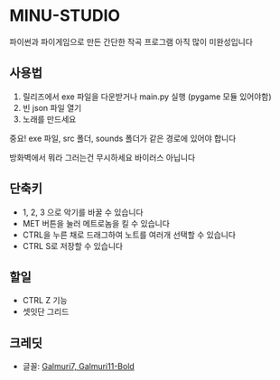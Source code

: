 # MINU-STUDIO
파이썬과 파이게임으로 만든 간단한 작곡 프로그램
아직 많이 미완성입니다

## 사용법
1. 릴리즈에서 exe 파일을 다운받거나 main.py 실행 (pygame 모듈 있어야함)
2. 빈 json 파일 열기
3. 노래를 만드세요

중요! exe 파일, src 폴더, sounds 폴더가 같은 경로에 있어야 합니다

방화벽에서 뭐라 그러는건 무시하세요
바이러스 아닙니다

## 단축키
- 1, 2, 3 으로 악기를 바꿀 수 있습니다
-  MET 버튼을 눌러 메트로놈을 킬 수 있습니다
- CTRL을 누른 채로 드래그하여 노트를 여러개 선택할 수 있습니다
- CTRL S로 저장할 수 있습니다

## 할일
- CTRL Z 기능
- 셋잇단 그리드

## 크레딧
- 글꼴: [Galmuri7, Galmuri11-Bold](https://galmuri.quiple.dev/)